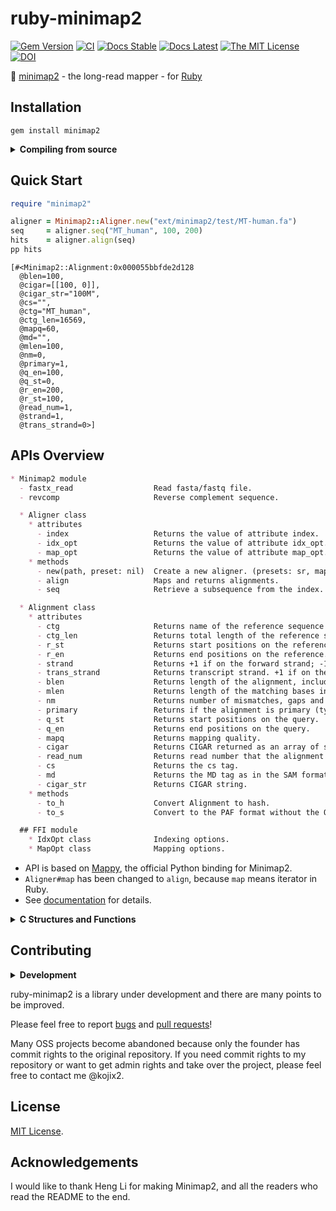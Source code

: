 # ruby-minimap2

[![Gem Version](https://img.shields.io/gem/v/minimap2?color=brightgreen)](https://rubygems.org/gems/minimap2)
[![CI](https://github.com/kojix2/ruby-minimap2/workflows/CI/badge.svg)](https://github.com/kojix2/ruby-minimap2/actions)
[![Docs Stable](https://img.shields.io/badge/docs-stable-blue.svg)](https://rubydoc.info/gems/minimap2)
[![Docs Latest](https://img.shields.io/badge/docs-latest-blue.svg)](https://kojix2.github.io/ruby-minimap2/)
[![The MIT License](https://img.shields.io/badge/license-MIT-blue.svg)](LICENSE.txt)
[![DOI](https://zenodo.org/badge/325711305.svg)](https://zenodo.org/badge/latestdoi/325711305)

:dna: [minimap2](https://github.com/lh3/minimap2) - the long-read mapper - for [Ruby](https://github.com/ruby/ruby)

## Installation

```
gem install minimap2
```

<details>
<summary><b>Compiling from source</b></summary>

    git clone --recursive https://github.com/kojix2/ruby-minimap2
    cd ruby-minimap2
    bundle install
    bundle exec rake minimap2:build
    bundle exec rake install
 
</details>

## Quick Start

```ruby
require "minimap2"

aligner = Minimap2::Aligner.new("ext/minimap2/test/MT-human.fa")
seq     = aligner.seq("MT_human", 100, 200)
hits    = aligner.align(seq)
pp hits
```
```
[#<Minimap2::Alignment:0x000055bbfde2d128
  @blen=100,
  @cigar=[[100, 0]],
  @cigar_str="100M",
  @cs="",
  @ctg="MT_human",
  @ctg_len=16569,
  @mapq=60,
  @md="",
  @mlen=100,
  @nm=0,
  @primary=1,
  @q_en=100,
  @q_st=0,
  @r_en=200,
  @r_st=100,
  @read_num=1,
  @strand=1,
  @trans_strand=0>]
```
 
</details>

## APIs Overview

```markdown
* Minimap2 module
  - fastx_read                  Read fasta/fastq file.
  - revcomp                     Reverse complement sequence.

  * Aligner class
    * attributes
      - index                   Returns the value of attribute index.
      - idx_opt                 Returns the value of attribute idx_opt.
      - map_opt                 Returns the value of attribute map_opt.
    * methods
      - new(path, preset: nil)  Create a new aligner. (presets: sr, map-pb, map-out, map-hifi, splice, asm5, etc.)
      - align                   Maps and returns alignments.
      - seq                     Retrieve a subsequence from the index.

  * Alignment class
    * attributes
      - ctg                     Returns name of the reference sequence the query is mapped to.
      - ctg_len                 Returns total length of the reference sequence.
      - r_st                    Returns start positions on the reference.
      - r_en                    Returns end positions on the reference.
      - strand                  Returns +1 if on the forward strand; -1 if on the reverse strand.
      - trans_strand            Returns transcript strand. +1 if on the forward strand; -1 if on the reverse strand; 0 if unknown.
      - blen                    Returns length of the alignment, including both alignment matches and gaps but excluding ambiguous bases.
      - mlen                    Returns length of the matching bases in the alignment, excluding ambiguous base matches.
      - nm                      Returns number of mismatches, gaps and ambiguous poistions in the alignment.
      - primary                 Returns if the alignment is primary (typically the best and the first to generate).
      - q_st                    Returns start positions on the query.
      - q_en                    Returns end positions on the query.
      - mapq                    Returns mapping quality.
      - cigar                   Returns CIGAR returned as an array of shape (n_cigar,2). The two numbers give the length and the operator of each CIGAR operation.
      - read_num                Returns read number that the alignment corresponds to; 1 for the first read and 2 for the second read.
      - cs                      Returns the cs tag.
      - md                      Returns the MD tag as in the SAM format. It is an empty string unless the md argument is applied when calling Aligner#align.
      - cigar_str               Returns CIGAR string.
    * methods
      - to_h                    Convert Alignment to hash.
      - to_s                    Convert to the PAF format without the QueryName and QueryLength columns.

  ## FFI module
    * IdxOpt class              Indexing options.
    * MapOpt class              Mapping options.
```

* API is based on [Mappy](https://github.com/lh3/minimap2/tree/master/python), the official Python binding for Minimap2. 
* `Aligner#map` has been changed to `align`, because `map` means iterator in Ruby.
* See [documentation](https://kojix2.github.io/ruby-minimap2/) for details.

<details>
<summary><b>C Structures and Functions</b></summary>

### FFI
* Ruby-Minimap2 is built on top of [Ruby-FFI](https://github.com/ffi/ffi). 
  * Native C functions can be called from the `Minimap2::FFI` module. 
  * Native C structure members can be accessed.
  * Bitfields are supported by [ffi-bitfield](https://github.com/kojix2/ffi-bitfield) gems.
 
```ruby
aligner.idx_opt.members
# => [:k, :w, :flag, :bucket_bits, :mini_batch_size, :batch_size]
aligner.kds_opt.values
# => [15, 10, 0, 14, 50000000, 9223372036854775807]
aligner.idx_opt[:k]
# => 15
aligner.idx_opt[:k] = 14
aligner.idx_opt[:k]
# => 14
```
 
</details>

## Contributing

<details>
<summary><b>Development</b></summary>

 Fork your repository.
then clone.

```sh
git clone --recursive https://github.com/kojix2/ruby-minimap2
# git clone https://github.com/kojix2/ruby-minimap2
# cd ruby-minimap2
# git submodule update -i
```

Build Minimap2 and Mappy.

```sh
cd ruby-minimap2
bundle install # Install dependent packages including Ruby-FFI
bundle exec rake minimap2:build
```

A shared library will be created in the vendor directory.

```
└── vendor
   └── libminimap2.so
```

Run tests.

```
bundle exec rake test
```

</details>

ruby-minimap2 is a library under development and there are many points to be improved.

Please feel free to report [bugs](https://github.com/kojix2/ruby-minimap2/issues) and [pull requests](https://github.com/kojix2/ruby-minimap2/pulls)!

Many OSS projects become abandoned because only the founder has commit rights to the original repository. 
If you need commit rights to my repository or want to get admin rights and take over the project, please feel free to contact me @kojix2.

## License

[MIT License](https://opensource.org/licenses/MIT).

## Acknowledgements

I would like to thank Heng Li for making Minimap2, and all the readers who read the README to the end.
